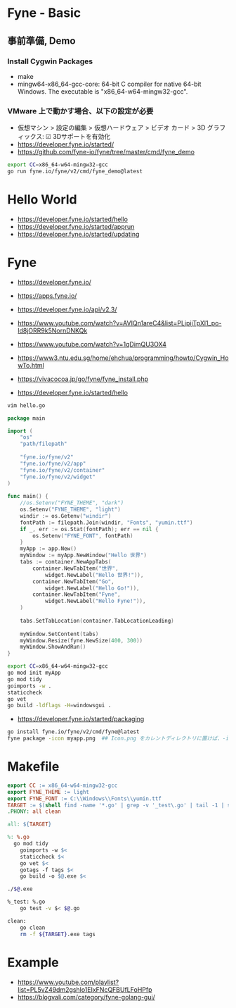 # Fyne - Basic
## 事前準備, Demo
### Install Cygwin Packages
- make
- mingw64-x86_64-gcc-core: 64-bit C compiler for native 64-bit Windows. The executable is "x86_64-w64-mingw32-gcc".
<!-- - mingw64-i686-gcc-core: 64-bit C compiler for native 32-bit Windows. The executable is "i686-w64-mingw32-gcc". (いらない) -->
### VMware 上で動かす場合、以下の設定が必要
- 仮想マシン > 設定の編集 > 仮想ハードウェア > ビデオ カード > 3D グラフィックス: &#9745; 3Dサポートを有効化
- https://developer.fyne.io/started/
- https://github.com/fyne-io/fyne/tree/master/cmd/fyne_demo

```bash
export CC=x86_64-w64-mingw32-gcc
go run fyne.io/fyne/v2/cmd/fyne_demo@latest
```
# Hello World
- https://developer.fyne.io/started/hello
- https://developer.fyne.io/started/apprun
- https://developer.fyne.io/started/updating
# Fyne
- https://developer.fyne.io/
- https://apps.fyne.io/
- https://developer.fyne.io/api/v2.3/

- https://www.youtube.com/watch?v=AVIQn1areC4&list=PLjpijTpXl1_po-ld8jORR9k5NornDNKQk
- https://www.youtube.com/watch?v=1qDimQU3OX4

- https://www3.ntu.edu.sg/home/ehchua/programming/howto/Cygwin_HowTo.html
- https://vivacocoa.jp/go/fyne/fyne_install.php

- https://developer.fyne.io/started/hello

```bash
vim hello.go
```

```go
package main

import (
	"os"
	"path/filepath"
 
	"fyne.io/fyne/v2"
 	"fyne.io/fyne/v2/app"
 	"fyne.io/fyne/v2/container"
 	"fyne.io/fyne/v2/widget"
)
 
func main() {
 	//os.Setenv("FYNE_THEME", "dark")
 	os.Setenv("FYNE_THEME", "light")
 	windir := os.Getenv("windir")
 	fontPath := filepath.Join(windir, "Fonts", "yumin.ttf")
 	if _, err := os.Stat(fontPath); err == nil {
 		os.Setenv("FYNE_FONT", fontPath)
 	}
 	myApp := app.New()
 	myWindow := myApp.NewWindow("Hello 世界") 
 	tabs := container.NewAppTabs(
 		container.NewTabItem("世界",
 			widget.NewLabel("Hello 世界!")),
 		container.NewTabItem("Go",
 			widget.NewLabel("Hello Go!")),
 		container.NewTabItem("Fyne",
 			widget.NewLabel("Hello Fyne!")),
 	)
 
 	tabs.SetTabLocation(container.TabLocationLeading)
 
 	myWindow.SetContent(tabs)
 	myWindow.Resize(fyne.NewSize(400, 300))
 	myWindow.ShowAndRun()
}
```

```bash
export CC=x86_64-w64-mingw32-gcc
go mod init myApp
go mod tidy
goimports -w .
staticcheck
go vet
go build -ldflags -H=windowsgui .
```

- https://developer.fyne.io/started/packaging

```bash
go install fyne.io/fyne/v2/cmd/fyne@latest
fyne package -icon myapp.png  ## Icon.png をカレントディレクトリに置けば、-icon オプションはいらない
```

# Makefile
```makefile
export CC := x86_64-w64-mingw32-gcc
export FYNE_THEME := light
export FYNE_FONT := C:\\Windows\\Fonts\\yumin.ttf
TARGET := $(shell find -name '*.go' | grep -v '_test\.go' | tail -1 | sed 's/\.go//')
.PHONY: all clean

all: ${TARGET}

%: %.go
  go mod tidy
 	goimports -w $<
 	staticcheck $<
 	go vet $<
 	gotags -f tags $<
 	go build -o $@.exe $<
```

```bash
./$@.exe

%_test: %.go
 	go test -v $< $@.go

clean:
 	go clean
 	rm -f ${TARGET}.exe tags
```
# Example
- https://www.youtube.com/playlist?list=PL5vZ49dm2gshlo1EIxFNcQFBUfLFoHPfp
- https://blogvali.com/category/fyne-golang-gui/
